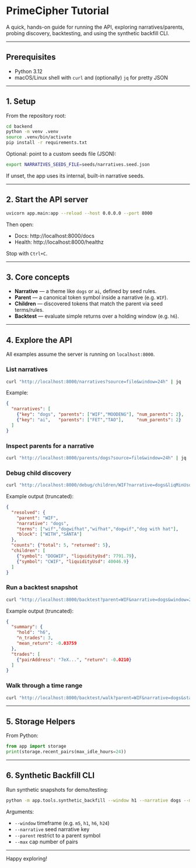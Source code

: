 # PrimeCipher Tutorial

A quick, hands-on guide for running the API, exploring narratives/parents,
probing discovery, backtesting, and using the synthetic backfill CLI.

---

## Prerequisites

- Python 3.12
- macOS/Linux shell with `curl` and (optionally) `jq` for pretty JSON

---

## 1. Setup

From the repository root:

```bash
cd backend
python -m venv .venv
source .venv/bin/activate
pip install -r requirements.txt
```

Optional: point to a custom seeds file (JSON):

```bash
export NARRATIVES_SEEDS_FILE=seeds/narratives.seed.json
```

If unset, the app uses its internal, built-in narrative seeds.

---

## 2. Start the API server

```bash
uvicorn app.main:app --reload --host 0.0.0.0 --port 8000
```

Then open:

- Docs: http://localhost:8000/docs  
- Health: http://localhost:8000/healthz

Stop with `Ctrl+C`.

---

## 3. Core concepts

- **Narrative** — a theme like `dogs` or `ai`, defined by seed rules.
- **Parent** — a canonical token symbol inside a narrative (e.g. `WIF`).
- **Children** — discovered tokens that match the parent via seed terms/rules.
- **Backtest** — evaluate simple returns over a holding window (e.g. `h6`).

---

## 4. Explore the API

All examples assume the server is running on `localhost:8000`.

### List narratives

```bash
curl "http://localhost:8000/narratives?source=file&window=24h" | jq
```

Example:

```json
{
  "narratives": [
    {"key": "dogs", "parents": ["WIF","MOODENG"], "num_parents": 2},
    {"key": "ai",   "parents": ["FET","TAO"],     "num_parents": 2}
  ]
}
```

### Inspect parents for a narrative

```bash
curl "http://localhost:8000/parents/dogs?source=file&window=24h" | jq
```

### Debug child discovery

```bash
curl "http://localhost:8000/debug/children/WIF?narrative=dogs&liqMinUsd=10000&limit=5" | jq
```

Example output (truncated):

```json
{
  "resolved": {
    "parent": "WIF",
    "narrative": "dogs",
    "terms": ["wif","dogwifhat","wifhat","dogwif","dog with hat"],
    "block": ["WITH","SANTA"]
  },
  "counts": {"total": 5, "returned": 5},
  "children": [
    {"symbol": "DOGWIF", "liquidityUsd": 7791.79},
    {"symbol": "CWIF", "liquidityUsd": 40046.9}
  ]
}
```

### Run a backtest snapshot

```bash
curl "http://localhost:8000/backtest?parent=WIF&narrative=dogs&window=24h" | jq
```

Example output (truncated):

```json
{
  "summary": {
    "hold": "h6",
    "n_trades": 3,
    "mean_return": -0.03759
  },
  "trades": [
    {"pairAddress": "7eX...", "return": -0.0210}
  ]
}
```

### Walk through a time range

```bash
curl "http://localhost:8000/backtest/walk?parent=WIF&narrative=dogs&start=2025-08-20T00:00:00Z&end=2025-08-20T06:00:00Z&step=1h" | jq
```

---

## 5. Storage Helpers

From Python:

```python
from app import storage
print(storage.recent_pairs(max_idle_hours=24))
```

---

## 6. Synthetic Backfill CLI

Run synthetic snapshots for demo/testing:

```bash
python -m app.tools.synthetic_backfill --window h1 --narrative dogs --max 10
```

Arguments:
- `--window` timeframe (e.g. `m5`, `h1`, `h6`, `h24`)
- `--narrative` seed narrative key
- `--parent` restrict to a parent symbol
- `--max` cap number of pairs

---

Happy exploring!
